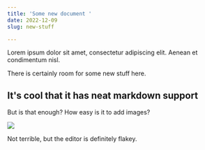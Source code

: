 ```yaml
---
title: 'Some new document '
date: 2022-12-09
slug: new-stuff

---
```

Lorem ipsum dolor sit amet, consectetur adipiscing elit. Aenean et condimentum nisl.

There is certainly room for some new stuff here. 

## It's cool that it has neat markdown support

But is that enough? How easy is it to add images? 

![](/screenshor-forestry-preview.png)

Not terrible, but the editor is definitely flakey. 